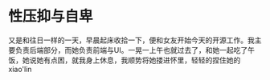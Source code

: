 # 性压抑与自卑

又是和往日一样的一天，早晨起床收拾一下，便和女友开始今天的开源工作。我主要负责后端部分，而她负责前端与UI。一晃一上午也就过去了，和她一起吃了午饭，她说她有点困，就我身上休息，我顺势将她搂进怀里，轻轻的捏住她的xiao'lin